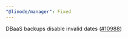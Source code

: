 ```yaml
---
"@linode/manager": Fixed
---
```


DBaaS backups disable invalid dates ([#10988](https://github.com/linode/manager/pull/10988))
